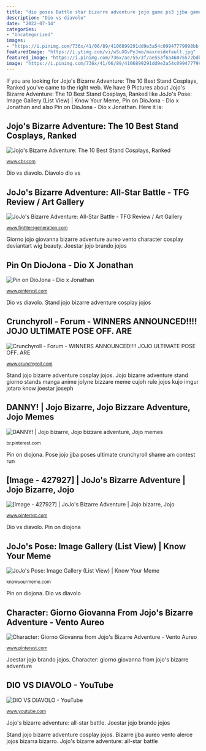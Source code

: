 ```yaml
---
title: "dio poses Battle star bizarre adventure jojo game ps3 jjba games jojos asb west niche fabulously cogconnected ps4 playstation fightersgeneration graphics"
description: "Dio vs diavolo"
date: "2022-07-14"
categories:
- "Uncategorized"
images:
- "https://i.pinimg.com/736x/41/06/89/4106899291dd9e3a54c09947779998bb.jpg"
featuredImage: "https://i.ytimg.com/vi/wSuXGvPyJmo/maxresdefault.jpg"
featured_image: "https://i.pinimg.com/736x/ae/55/3f/ae553f6a46075572bdbe36b616bdf90b.jpg"
image: "https://i.pinimg.com/736x/41/06/89/4106899291dd9e3a54c09947779998bb.jpg"
---
```


If you are looking for Jojo&#039;s Bizarre Adventure: The 10 Best Stand Cosplays, Ranked you've came to the right web. We have 9 Pictures about Jojo&#039;s Bizarre Adventure: The 10 Best Stand Cosplays, Ranked like JoJo&#039;s Pose: Image Gallery (List View) | Know Your Meme, Pin on DioJona - Dio x Jonathan and also Pin on DioJona - Dio x Jonathan. Here it is:

## Jojo&#039;s Bizarre Adventure: The 10 Best Stand Cosplays, Ranked

![Jojo&#039;s Bizarre Adventure: The 10 Best Stand Cosplays, Ranked](https://static3.cbrimages.com/wordpress/wp-content/uploads/2020/04/jojo-stand-cosplay-featured-image.jpg "Joestar jojo brando jojos")

<small>www.cbr.com</small>

Dio vs diavolo. Diavolo dio vs

## JoJo&#039;s Bizarre Adventure: All-Star Battle - TFG Review / Art Gallery

![JoJo&#039;s Bizarre Adventure: All-Star Battle - TFG Review / Art Gallery](https://fightersgeneration.com/nx9/game/jjba-asb-west-s3.jpg "Giorno jojo giovanna bizarre adventure aureo vento character cosplay deviantart wig beauty")

<small>www.fightersgeneration.com</small>

Giorno jojo giovanna bizarre adventure aureo vento character cosplay deviantart wig beauty. Joestar jojo brando jojos

## Pin On DioJona - Dio X Jonathan

![Pin on DioJona - Dio x Jonathan](https://i.pinimg.com/736x/c4/07/d2/c407d278f58a3bfea935a13d82fa8f37--dio-jojos-bizarre-adventure.jpg "Bizarre jjba aureo vento alerce jojos bizarra bizarro")

<small>www.pinterest.com</small>

Dio vs diavolo. Stand jojo bizarre adventure cosplay jojos

## Crunchyroll - Forum - WINNERS ANNOUNCED!!!! JOJO ULTIMATE POSE OFF. ARE

![Crunchyroll - Forum - WINNERS ANNOUNCED!!!! JOJO ULTIMATE POSE OFF. ARE](https://img1.ak.crunchyroll.com/i/spire1/3c0524b54a2421e766b5883092ad27f71399097718_full.jpg "Character: giorno giovanna from jojo&#039;s bizarre adventure")

<small>www.crunchyroll.com</small>

Stand jojo bizarre adventure cosplay jojos. Jojo bizarre adventure stand giorno stands manga anime jolyne bizzare meme cujoh rule jojos kujo imgur jotaro know joestar joseph

## DANNY! | Jojo Bizarre, Jojo Bizzare Adventure, Jojo Memes

![DANNY! | Jojo bizarre, Jojo bizzare adventure, Jojo memes](https://i.pinimg.com/736x/b7/92/6f/b7926fe0191bac6bb60d5485b0ea2355.jpg "Giorno jojo giovanna bizarre adventure aureo vento character cosplay deviantart wig beauty")

<small>br.pinterest.com</small>

Pin on diojona. Pose jojo jjba poses ultimate crunchyroll shame am contest run

## [Image - 427927] | JoJo&#039;s Bizarre Adventure | Jojo Bizarre, Jojo

![[Image - 427927] | JoJo&#039;s Bizarre Adventure | Jojo bizarre, Jojo](https://i.pinimg.com/736x/41/06/89/4106899291dd9e3a54c09947779998bb.jpg "Jojo bizarre adventure stand giorno stands manga anime jolyne bizzare meme cujoh rule jojos kujo imgur jotaro know joestar joseph")

<small>www.pinterest.com</small>

Dio vs diavolo. Pin on diojona

## JoJo&#039;s Pose: Image Gallery (List View) | Know Your Meme

![JoJo&#039;s Pose: Image Gallery (List View) | Know Your Meme](https://i.kym-cdn.com/photos/images/masonry/001/256/608/4a4.jpg "Battle star bizarre adventure jojo game ps3 jjba games jojos asb west niche fabulously cogconnected ps4 playstation fightersgeneration graphics")

<small>knowyourmeme.com</small>

Pin on diojona. Dio vs diavolo

## Character: Giorno Giovanna From Jojo&#039;s Bizarre Adventure - Vento Aureo

![Character: Giorno Giovanna from Jojo&#039;s Bizarre Adventure - Vento Aureo](https://i.pinimg.com/736x/ae/55/3f/ae553f6a46075572bdbe36b616bdf90b.jpg "Giorno jojo giovanna bizarre adventure aureo vento character cosplay deviantart wig beauty")

<small>www.pinterest.com</small>

Joestar jojo brando jojos. Character: giorno giovanna from jojo&#039;s bizarre adventure

## DIO VS DIAVOLO - YouTube

![DIO VS DIAVOLO - YouTube](https://i.ytimg.com/vi/wSuXGvPyJmo/maxresdefault.jpg "Giorno jojo giovanna bizarre adventure aureo vento character cosplay deviantart wig beauty")

<small>www.youtube.com</small>

Jojo&#039;s bizarre adventure: all-star battle. Joestar jojo brando jojos

Stand jojo bizarre adventure cosplay jojos. Bizarre jjba aureo vento alerce jojos bizarra bizarro. Jojo&#039;s bizarre adventure: all-star battle
